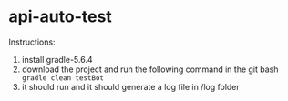 # api-auto-test
Instructions:

1. install gradle-5.6.4
2. download the project and run the following command in the git bash `` gradle clean testBot``
3. it should run and it should generate a log file in /log folder
